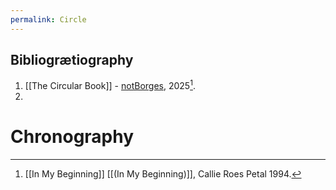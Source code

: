 ```yaml
---
permalink: Circle
---
```

Bibliogrætiography
---
1. [[The Circular Book]] - [notBorges](https://www.carpvs.com), 2025[^b]. 
2. 
# Chronography

[^b]: [[In My Beginning]][^d] [[(In My Beginning)]], Callie Roes Petal 1994.
[^d]:[[In my dream]], [[Why B is for]], [[In The Dream, My Child Went Fourth To Multiply]], [[The End]], [[THE END OF DAYS]] - "[[We shall not cease from exploration. And the end of all our exploring…]]" - T.S. Eliot, Six Quartets. 
